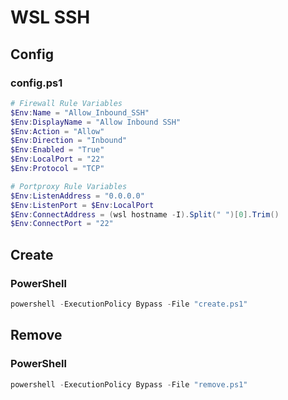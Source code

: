 # WSL SSH

## Config

### config.ps1

```powershell
# Firewall Rule Variables
$Env:Name = "Allow_Inbound_SSH"
$Env:DisplayName = "Allow Inbound SSH"
$Env:Action = "Allow"
$Env:Direction = "Inbound"
$Env:Enabled = "True"
$Env:LocalPort = "22"
$Env:Protocol = "TCP"

# Portproxy Rule Variables
$Env:ListenAddress = "0.0.0.0"
$Env:ListenPort = $Env:LocalPort
$Env:ConnectAddress = (wsl hostname -I).Split(" ")[0].Trim()
$Env:ConnectPort = "22"
```

## Create

### PowerShell

```powershell
powershell -ExecutionPolicy Bypass -File "create.ps1"
```

## Remove

### PowerShell

```powershell
powershell -ExecutionPolicy Bypass -File "remove.ps1"
```
